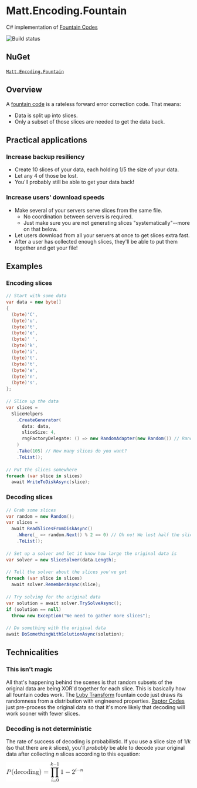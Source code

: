 # Matt.Encoding.Fountain
C# implementation of [Fountain Codes](https://en.wikipedia.org/wiki/Fountain_code)

![Build status](https://switchigan.visualstudio.com/_apis/public/build/definitions/9e65584e-ff3f-4616-b1ab-5227abae1502/10/badge "Build status")

## NuGet

[```Matt.Encoding.Fountain```](https://www.nuget.org/packages/Matt.Encoding.Fountain/)

## Overview

A [fountain code](https://en.wikipedia.org/wiki/Fountain_code) is a rateless forward error correction code. That means:
 * Data is split up into slices.
 * Only a subset of those slices are needed to get the data back.

## Practical applications

### Increase backup resiliency
 * Create 10 slices of your data, each holding 1/5 the size of your data.
 * Let any 4 of those be lost.
 * You'll probably still be able to get your data back!

### Increase users' download speeds
 * Make several of your servers serve slices from the same file.
   * No coordination between servers is required.
   * Just make sure you are not generating slices "systematically"--more on that below.
 * Let users download from all your servers at once to get slices extra fast.
 * After a user has collected enough slices, they'll be able to put them together and get your file!

## Examples

### Encoding slices

```csharp
// Start with some data
var data = new byte[]
{
  (byte)'C',
  (byte)'u',
  (byte)'t',
  (byte)'e',
  (byte)' ',
  (byte)'k',
  (byte)'i',
  (byte)'t',
  (byte)'t',
  (byte)'e',
  (byte)'n',
  (byte)'s',
};

// Slice up the data
var slices =
  SliceHelpers
    .CreateGenerator(
      data: data,
      sliceSize: 4,
      rngFactoryDelegate: () => new RandomAdapter(new Random()) // RandomAdapter is from https://www.nuget.org/packages/Matt.Random/
    )
    .Take(105) // How many slices do you want?
    .ToList();

// Put the slices somewhere
foreach (var slice in slices)
  await WriteToDiskAsync(slice);
```

### Decoding slices

```csharp
// Grab some slices
var random = new Random();
var slices =
  await ReadSlicesFromDiskAsync()
    .Where(_ => random.Next() % 2 == 0) // Oh no! We lost half the slices!
    .ToList();

// Set up a solver and let it know how large the original data is
var solver = new SliceSolver(data.Length);

// Tell the solver about the slices you've got
foreach (var slice in slices)
  await solver.RememberAsync(slice);

// Try solving for the original data
var solution = await solver.TrySolveAsync();
if (solution == null)
  throw new Exception("We need to gather more slices");

// Do something with the original data
await DoSomethingWithSolutionAsync(solution);
```

## Technicalities

### This isn't magic

All that's happening behind the scenes is that random subsets of the original data are being XOR'd together for each slice. This is basically how all fountain codes work. The [Luby Transform](https://en.wikipedia.org/wiki/Luby_transform_code) fountain code just draws its randomness from a distribution with engineered properties. [Raptor Codes](https://en.wikipedia.org/wiki/Raptor_code) just pre-process the original data so that it's more likely that decoding will work sooner with fewer slices.

### Decoding is not deterministic

The rate of success of decoding is probabilistic. If you use a slice size of 1/_k_ (so that there are _k_ slices), you'll _probably_ be able to decode your original data after collecting _n_ slices according to this equation:

![Probability of decoding n slices](https://raw.githubusercontent.com/matthew-a-thomas/Matt.Encoding.Fountain/master/Probability%20of%20decoding%20n%20slices.gif "Probability of decoding n slices")
